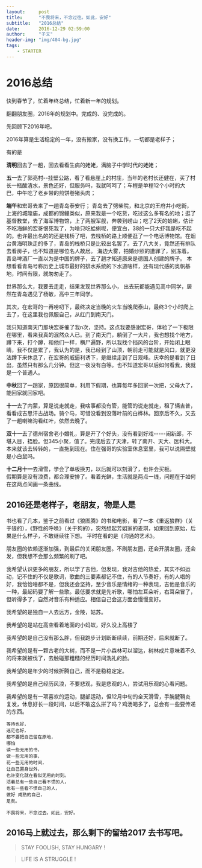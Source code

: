 ```yaml
---
layout:     post
title:      "不畏将来，不念过往。如此，安好"
subtitle:   "2016总结"
date:       2016-12-29 02:59:00
author:     "子文"
header-img: "img/404-bg.jpg"
tags:
    - STARTER
---
```



# 2016总结

快到春节了，忙着年终总结，忙着新一年的规划。

翻翻朋友圈，2016年的规划中。完成的、没完成的。

先回顾下2016年吧。

2016年算是生活稳定的一年，没有搬家，没有换工作，一切都是老样子；

有的是

 **清明**回去了一趟，回去看看生病的姥姥，满脑子中学时代的姥姥；

**五一**去了郭亮村--挂壁公路，看了看悬崖上的村庄，当年的老村长还健在，买了村长一瓶酸渣水，景色还好，但服务吗，我就呵呵了；车程是单程12个小时的大巴，中午吃了老乡带的煎饼卷猪头肉；

 **端午**和宏哥去来了一趟青岛泰安行；
 青岛去了劈柴院，和北京的王府井小吃街，上海的城隍庙，成都的锦鲤类似，原来我是一个吃货，吃过这么多有名的地；逛了基督教堂，去了海军博物馆，上了两艘军舰，奔袭到崂山；吃了2天的蛤蜊，估计不吃海鲜的宏哥恨死我了，为啥只吃蛤蜊呢，便宜白，38的一只大虾我是吃不起的。也许最出名的的还是栈桥了吧，去栈桥的路上顺便逛了一个电话博物馆。在烟台黄海明珠走的多了，青岛的栈桥只是比较出名罢了。去了八大关，竟然还有排队去看房子，也不知道是哪位名人故居。
 海边大雾，拍婚纱照的遭罪了，别冻着。青岛啤酒厂一直以为是中国的牌子，去了趟才知道原来是德国人创建的牌子。
 本想看看青岛号称历史上城市最好的排水系统的下水道啥样，还有现代感的奥帆基地，时间有限，就匆匆走了。
 
 世界那么大，我要去走走，结果发现世界那么小， 出去玩都能遇见高中同学，居然在青岛遇见了杨敏，高中三年同学。
 
其次，在宏哥的一再唠叨下，最终决定当晚的火车当晚爬泰山，最终3个小时爬上去了，在这里我也佩服自己，从红门到南天门。

 我只知道南天门那块宏哥催了我n次，坚持。这点我要感谢宏哥，体验了一下极限在哪里，看来我真的泯然众人已。到了南天门，躺倒了一大片，我也想找个地方，蹲下来，打个蹲，和他们一样，横尸遍野，所以我找个挡风的台阶，开始闭上眼睛，我不仅是累了，我认为的是，我已经到了山顶，朝前走可能就是风口，就更没法蹲下来休息了，在宏哥的威逼利诱下，是继续走到了日观峰。庆幸的是看到了日出，虽然只有那么几分钟。但这一夜没有白等。也不知道宏哥以后如何看我，我就是一个普通人。
 
**中秋**回了一趟家，原因很简单，利用下假期，也算每年多回家一次把，父母大了，能回家就回家吧。

**十一**去了内蒙，算是说走就走，我啥事都没有管，能管的说走就走，租了辆吉普，看看成吉思汗古战场。骑个马，可惜没看到没落叶前的白桦林。回京后不久，又去了一趟喇嘛沟看红叶，依然去晚了。
 
 **双十一**去了德州宿舍老小婚礼，算是开了个好头，没有看到好戏-----闹新郎，不堪入目，捂脸。但345小聚，值了。完成后去了天津，转了南开、天大、医科大。本来就该去转转的，一直拖到现在。住在强哥的实验室休息室里，我可以说隔壁就是小白鼠吗。
 
**十二月十一**去滑雪，学会了单板换刃，以后就可以刻滑了，也许会买板。		
假期算是没有浪费，都合理安排了。看着光鲜，生活就是两点一线，问题在于如何在这两点间画一条曲线。

## 2016还是老样子，老朋友，物是人是

书也看了几本，鉴于之前看过《狼图腾》的书和电影，看了一本《重返狼群》（关于狼的），《野性的呼唤》（关于狗的），突然想起芳姐家的麦琪，如果回到原始，后果是什么样子，不敢继续往下想。
平时在看的是《沟通的艺术》。

朋友圈的依赖逐渐加强，到最后的关闭朋友圈。不刷朋友圈，还会开朋友圈，还会发，但我想不会那么频繁的刷了吧。

我希望认识更多的朋友，所以学了吉他，但发现，我对吉他的热爱，其实不如运动，记不住的不仅是歌词，歌曲的三要素都记不住，有的人节奏好，有的人唱的好，我恰恰啥都不是，但我还会坚持，至少音乐是情绪的一种表现，吉他是音乐的一种，最起码要了解一些歌。最低要求就是先听歌，哪怕左耳朵听，右耳朵冒了，但听得多了，自然对音乐有种适应。相信自己会这方面会慢慢变好。

我希望的是独自一人去远方，金陵，姑苏。

我希望的是站在高空看着地面的小蚂蚁，好久没上高楼了

我希望的是自己没有那么胖，但我跑步计划断断续续，前期还好，后来就断了。

我希望的是有一颗古老的大树，而不是一片小森林可以溜达，树林成片意味着不久的将来就被伐了，去触碰那粗糙的经历时间洗礼的脸。

我希望的是年少的时候折腾自己，而不是稳稳定定。

我希望的是自己经历风浪，不要悲观，我是悲观的人，尝试用乐观的心看问题。

我希望的是有一项喜欢的运动，腿部运动，但12月中旬的全天滑雪，手腕腱鞘炎复发，休息好长一段时间，以后不敢这么拼了吗？鸡汤喝多了，总会有一些要传递的东西。

```
等待也好，
迷茫也好，
都不要把自己留在原地，
哪怕
读一些无用的书，
做一些无用的事，
花一些无用的时间，
让自己置身世外，
也许变化就在看似无用的时刻。
活着总有一些自己看不惯的人，
也有一些看不惯自己的人，
做好 成熟的自己，
足矣。
```

```
不畏将来，不念过去。如此，安好。
```
## 2016马上就过去，那么剩下的留给2017	去书写吧。


>  STAY FOOLISH, STAY HUNGARY !


>  LIFE IS A STRUGGLE !


























